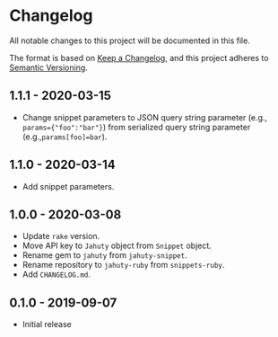 # Changelog

All notable changes to this project will be documented in this file.

The format is based on [Keep a Changelog](https://keepachangelog.com/en/1.0.0/),
and this project adheres to [Semantic Versioning](https://semver.org/spec/v2.0.0.html).

## 1.1.1 - 2020-03-15

- Change snippet parameters to JSON query string parameter (e.g., `params={"foo":"bar"}`) from serialized query string parameter (e.g.,`params[foo]=bar`).

## 1.1.0 - 2020-03-14

- Add snippet parameters.

## 1.0.0 - 2020-03-08

- Update `rake` version.
- Move API key to `Jahuty` object from `Snippet` object.
- Rename gem to `jahuty` from `jahuty-snippet`.
- Rename repository to `jahuty-ruby` from `snippets-ruby`.
- Add `CHANGELOG.md`.

## 0.1.0 - 2019-09-07

- Initial release
